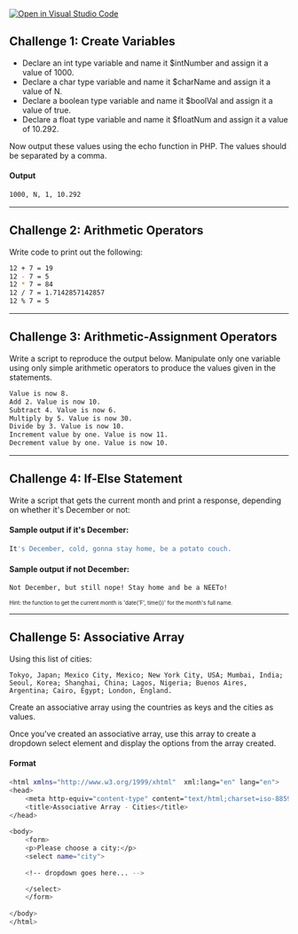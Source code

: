 [![Open in Visual Studio Code](https://classroom.github.com/assets/open-in-vscode-f059dc9a6f8d3a56e377f745f24479a46679e63a5d9fe6f495e02850cd0d8118.svg)](https://classroom.github.com/online_ide?assignment_repo_id=7065471&assignment_repo_type=AssignmentRepo)

## Challenge 1: Create Variables

- Declare an int type variable and name it $intNumber and assign it a value of 1000.
- Declare a char type variable and name it $charName and assign it a value of N.
- Declare a boolean type variable and name it $boolVal and assign it a value of true.
- Declare a float type variable and name it $floatNum and assign it a value of 10.292.
 
Now output these values using the echo function in PHP. The values should be separated by a comma.

#### Output
```bash
1000, N, 1, 10.292
```

---
## Challenge 2: Arithmetic Operators 

Write code to print out the following:

```bash
12 + 7 = 19
12 - 7 = 5
12 * 7 = 84
12 / 7 = 1.7142857142857
12 % 7 = 5
```

---
## Challenge 3: Arithmetic-Assignment Operators

Write a script to reproduce the output below. Manipulate only one variable using only simple arithmetic operators to produce the values given in the statements.

```bash
Value is now 8.
Add 2. Value is now 10.
Subtract 4. Value is now 6.
Multiply by 5. Value is now 30.
Divide by 3. Value is now 10.
Increment value by one. Value is now 11.
Decrement value by one. Value is now 10.
```

---
## Challenge 4: If-Else Statement

Write a script that gets the current month and print a response, depending on whether it's December or not:

#### Sample output if it's December:
```bash
It's December, cold, gonna stay home, be a potato couch.
```
#### Sample output if not December:
```bash
Not December, but still nope! Stay home and be a NEETo!
```

<sub><sub>Hint: the function to get the current month is 'date('F', time())' for the month's full name.</sub></sub>

---
## Challenge 5: Associative Array

Using this list of cities:

```
Tokyo, Japan; Mexico City, Mexico; New York City, USA; Mumbai, India; Seoul, Korea; Shanghai, China; Lagos, Nigeria; Buenos Aires, Argentina; Cairo, Egypt; London, England.
```

Create an associative array using the countries as keys and the cities as values.

Once you've created an associative array, use this array to create a dropdown select element and display the options from the array created.


#### Format
```bash
<html xmlns="http://www.w3.org/1999/xhtml"  xml:lang="en" lang="en">
<head>
    <meta http-equiv="content-type" content="text/html;charset=iso-8859-1" />
    <title>Associative Array - Cities</title>
</head>
 
<body>
    <form>
    <p>Please choose a city:</p>
    <select name="city">
    
    <!-- dropdown goes here... -->

    </select>
    </form>
 
</body>
</html>
```
